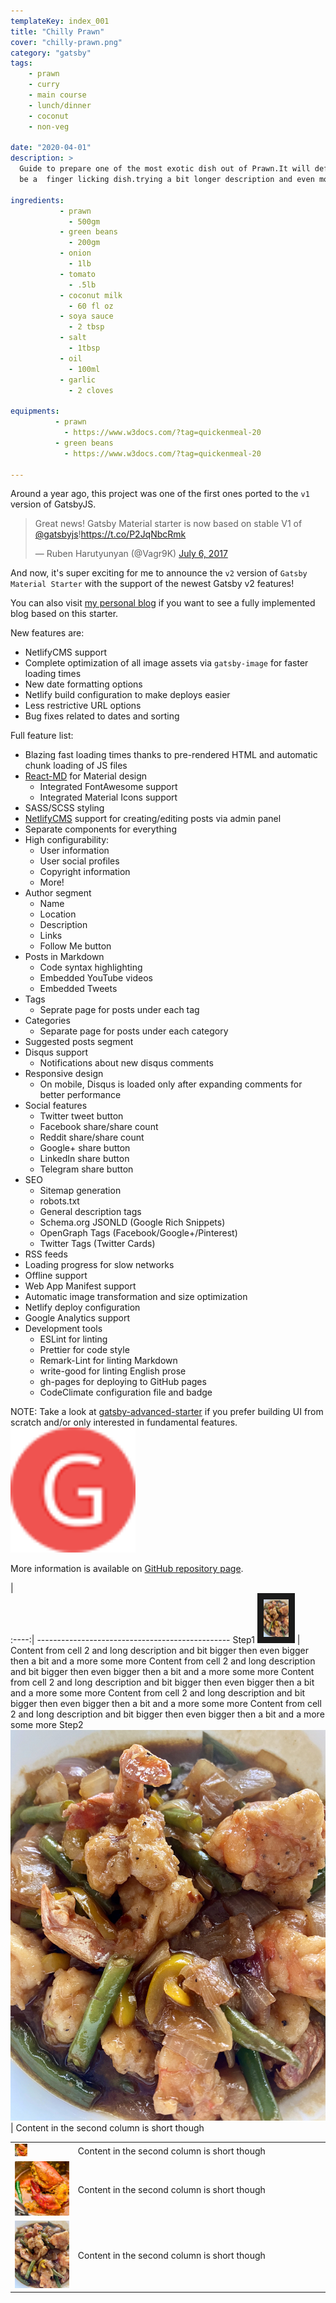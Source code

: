 ```yaml
---
templateKey: index_001
title: "Chilly Prawn"
cover: "chilly-prawn.png"
category: "gatsby"
tags:
    - prawn
    - curry
    - main course
    - lunch/dinner
    - coconut
    - non-veg

date: "2020-04-01"
description: >
  Guide to prepare one of the most exotic dish out of Prawn.It will definitely
  be a  finger licking dish.trying a bit longer description and even more long
  
ingredients:
           - prawn
             - 500gm
           - green beans
             - 200gm
           - onion
             - 1lb
           - tomato
             - .5lb
           - coconut milk
             - 60 fl oz
           - soya sauce
             - 2 tbsp
           - salt
             - 1tbsp
           - oil
             - 100ml
           - garlic
             - 2 cloves
          
equipments:
          - prawn
            - https://www.w3docs.com/?tag=quickenmeal-20
          - green beans
            - https://www.w3docs.com/?tag=quickenmeal-20
                         
---
```


Around a year ago, this project was one of the first ones ported to the `v1` version of GatsbyJS.

<blockquote class="twitter-tweet" data-lang="en"><p lang="en" dir="ltr">Great news! Gatsby Material starter is now based on stable V1 of <a href="https://twitter.com/gatsbyjs">@gatsbyjs</a>!<a href="https://t.co/P2JqNbcRmk">https://t.co/P2JqNbcRmk</a></p>&mdash; Ruben Harutyunyan (@Vagr9K) <a href="https://twitter.com/Vagr9K/status/883073085963993089">July 6, 2017</a></blockquote>

And now, it's super exciting for me to announce the `v2` version of `Gatsby Material Starter` with the support of the newest Gatsby v2 features!

You can also visit [my personal blog](https://vagr9k.me) if you want to see a fully implemented blog based on this starter.

New features are:

- NetlifyCMS support
- Complete optimization of all image assets via `gatsby-image` for faster loading times
- New date formatting options
- Netlify build configuration to make deploys easier
- Less restrictive URL options
- Bug fixes related to dates and sorting

Full feature list:

- Blazing fast loading times thanks to pre-rendered HTML and automatic chunk loading of JS files
- [React-MD](https://github.com/mlaursen/react-md) for Material design
  - Integrated FontAwesome support
  - Integrated Material Icons support
- SASS/SCSS styling
- [NetlifyCMS](https://www.netlifycms.org/docs/intro/) support for creating/editing posts via admin panel
- Separate components for everything
- High configurability:
  - User information
  - User social profiles
  - Copyright information
  - More!
- Author segment
  - Name
  - Location
  - Description
  - Links
  - Follow Me button
- Posts in Markdown
  - Code syntax highlighting
  - Embedded YouTube videos
  - Embedded Tweets
- Tags
  - Seprate page for posts under each tag
- Categories
  - Separate page for posts under each category
- Suggested posts segment
- Disqus support
  - Notifications about new disqus comments
- Responsive design
  - On mobile, Disqus is loaded only after expanding comments for better performance
- Social features
  - Twitter tweet button
  - Facebook share/share count
  - Reddit share/share count
  - Google+ share button
  - LinkedIn share button
  - Telegram share button
- SEO
  - Sitemap generation
  - robots.txt
  - General description tags
  - Schema.org JSONLD (Google Rich Snippets)
  - OpenGraph Tags (Facebook/Google+/Pinterest)
  - Twitter Tags (Twitter Cards)
- RSS feeds
- Loading progress for slow networks
- Offline support
- Web App Manifest support
- Automatic image transformation and size optimization
- Netlify deploy configuration
- Google Analytics support
- Development tools
  - ESLint for linting
  - Prettier for code style
  - Remark-Lint for linting Markdown
  - write-good for linting English prose
  - gh-pages for deploying to GitHub pages
  - CodeClimate configuration file and badge

NOTE: Take a look at [gatsby-advanced-starter](https://github.com/Vagr9K/gatsby-advanced-starter) if you prefer building UI from scratch and/or only interested in fundamental features.
 <img src="../static/assets/logo-48.png" alt="Log" width='200px' height='200px'/>

More information is available on [GitHub repository page](https://github.com/Vagr9K/gatsby-material-starter).

 |                             
:----:| ------------------------------------------------
Step1   <img src="../static/assets/chilly-prawn.png" alt="Logo" width="40" height="60" border="10"/> | Content from cell 2 and long description and bit bigger then even bigger then a bit and a more some more Content from cell 2 and long description and bit bigger then even bigger then a bit and a more some more Content from cell 2 and long description and bit bigger then even bigger then a bit and a more some more Content from cell 2 and long description and bit bigger then even bigger then a bit and a more some more Content from cell 2 and long description and bit bigger then even bigger then a bit and a more some more
Step2   ![Screenshot](../static/assets/chilly-prawn.png)        | Content in the second column is short though



<table>
  <col  width="20%">
  <col  width="80%">
  <tr>
    <td >  <img src="../static/assets/Golda-Chingri-Malaikari.png" alt="Logo" width="20" height="20"/> </td>
    <td>Content in the second column is short though</td>
  </tr>
  <tr>
    <td> <img src="../static/assets/Golda-Chingri-Malaikari.png" alt="Logo"/>
    <td>Content in the second column is short though</td>
  </tr>
  <tr>
      <td> <img src="../static/assets/chilly-prawn_1.png" alt="Logo"/>
      <td>Content in the second column is short though</td>
    </tr>
</table>